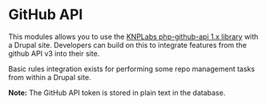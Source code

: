 # GitHub API

This modules allows you to use the [KNPLabs php-github-api 1.x library](https://github.com/KnpLabs/php-github-api/tree/1.7) with a Drupal site.  Developers can build on this to integrate features from the github API v3 into their site.

Basic rules integration exists for performing some repo management tasks from within a Drupal site.

**Note:** The GitHub API token is stored in plain text in the database.
